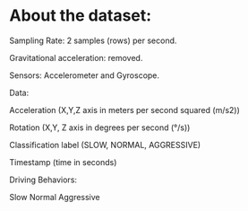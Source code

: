 # About the dataset:

Sampling Rate: 2 samples (rows) per second.

Gravitational acceleration: removed.

Sensors: Accelerometer and Gyroscope.

Data:

Acceleration (X,Y,Z axis in meters per second squared (m/s2))

Rotation (X,Y, Z axis in degrees per second (°/s))

Classification label (SLOW, NORMAL, AGGRESSIVE)

Timestamp (time in seconds)

Driving Behaviors:

Slow
Normal
Aggressive
